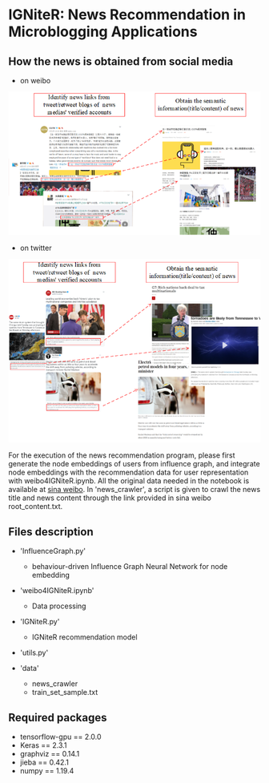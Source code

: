 # IGNiteR: News Recommendation in Microblogging Applications

How the news is obtained from social media
---
- on weibo

![](fig/getNews_weibo.png)

- on twitter

![](fig/getNews_twi.png)

For the execution of the news recommendation program, please first generate the node embeddings of users from influence graph, and integrate node embeddings 
with the recommendation data for user representation with weibo4IGNiteR.ipynb. All the original data needed in the notebook is available at [sina weibo](https://www.aminer.org/influencelocality).
In 'news_crawler', a script is given to crawl the news title and news content through the link provided in sina weibo root_content.txt.


Files description
---
  
- 'InfluenceGraph.py'
    - behaviour-driven Influence Graph Neural Network for node embedding

- 'weibo4IGNiteR.ipynb'
    - Data processing
    
- 'IGNiteR.py'
    - IGNiteR recommendation model
    
- 'utils.py'

- 'data'
    - news_crawler
    - train_set_sample.txt
    

Required packages
---
- tensorflow-gpu == 2.0.0
- Keras == 2.3.1
- graphviz == 0.14.1
- jieba == 0.42.1
- numpy == 1.19.4





